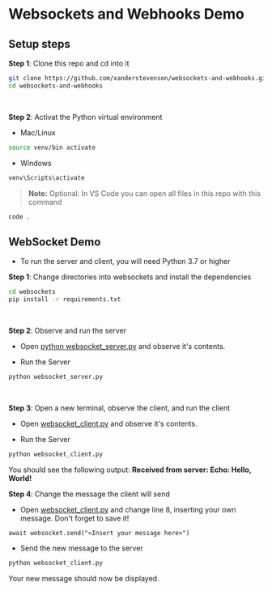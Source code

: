# Websockets and Webhooks Demo

## Setup steps

**Step 1**: Clone this repo and cd into it

```bash
git clone https://github.com/xanderstevenson/websockets-and-webhooks.git
cd websockets-and-webhooks
```
<br>

**Step 2**: Activat the Python virtual environment

- Mac/Linux
```bash
source venv/bin activate
```
- Windows
```bash
venv\Scripts\activate
```

> **Note:** Optional: In VS Code you can open all files in this repo with this command
```bash
code .
```


## WebSocket Demo


* To run the server and client, you will need Python 3.7 or higher

**Step 1**: Change directories into websockets and install the dependencies

```bash
cd websockets
pip install -r requirements.txt
```
<br>

**Step 2**: Observe and run the server

- Open [python websocket_server.py](https://github.com/xanderstevenson/websockets-and-webhooks/blob/main/websockets/websocket_server.py) and observe it's contents. 

- Run the Server

```bash
python websocket_server.py
```
<br>

**Step 3**: Open a new terminal, observe the client, and run the client

- Open [websocket_client.py](https://github.com/xanderstevenson/websockets-and-webhooks/blob/main/websockets/websocket_client.py) and observe it's contents. 

- Run the Server

```bash
python websocket_client.py
```

You should see the following output: **Received from server: Echo: Hello, World!**
<br>

**Step 4**: Change the message the client will send

- Open [websocket_client.py](https://github.com/xanderstevenson/websockets-and-webhooks/blob/main/websockets/websocket_client.py) and change line 8, inserting your own message. Don't forget to save it!
  
```
await websocket.send("<Insert your message here>")
```

- Send the new message to the server
  
```bash
python websocket_client.py
```

Your new message should now be displayed.


